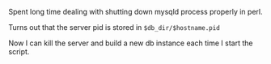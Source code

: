 

Spent long time dealing with shutting down 
mysqld process properly in perl.

Turns out that the server pid is stored in 
`$db_dir/$hostname.pid`

Now I can kill the server and build a new db instance each time I start the script.



